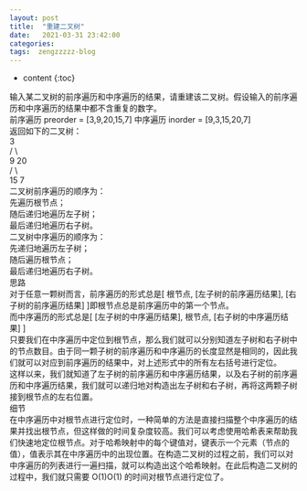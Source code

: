 ```yaml
---
layout: post
title:  "重建二叉树"
date:   2021-03-31 23:42:00
categories: 
tags:  zengzzzzz-blog
---
```


* content
{:toc}

输入某二叉树的前序遍历和中序遍历的结果，请重建该二叉树。假设输入的前序遍历和中序遍历的结果中都不含重复的数字。  
前序遍历 preorder =&nbsp;[3,9,20,15,7] 中序遍历 inorder = [9,3,15,20,7]  
返回如下的二叉树：  
    3  
   / \  
  9  20  
    /  \  
   15   7  
二叉树前序遍历的顺序为：  
先遍历根节点；  
随后递归地遍历左子树；  
最后递归地遍历右子树。  
二叉树中序遍历的顺序为：  
先递归地遍历左子树；  
随后遍历根节点；  
最后递归地遍历右子树。  
思路  
对于任意一颗树而言，前序遍历的形式总是[ 根节点, [左子树的前序遍历结果], [右子树的前序遍历结果] ]即根节点总是前序遍历中的第一个节点。  
而中序遍历的形式总是[ [左子树的中序遍历结果], 根节点, [右子树的中序遍历结果] ]  
只要我们在中序遍历中定位到根节点，那么我们就可以分别知道左子树和右子树中的节点数目。由于同一颗子树的前序遍历和中序遍历的长度显然是相同的，因此我们就可以对应到前序遍历的结果中，对上述形式中的所有左右括号进行定位。  
这样以来，我们就知道了左子树的前序遍历和中序遍历结果，以及右子树的前序遍历和中序遍历结果，我们就可以递归地对构造出左子树和右子树，再将这两颗子树接到根节点的左右位置。  
细节  
在中序遍历中对根节点进行定位时，一种简单的方法是直接扫描整个中序遍历的结果并找出根节点，但这样做的时间复杂度较高。我们可以考虑使用哈希表来帮助我们快速地定位根节点。对于哈希映射中的每个键值对，键表示一个元素（节点的值），值表示其在中序遍历中的出现位置。在构造二叉树的过程之前，我们可以对中序遍历的列表进行一遍扫描，就可以构造出这个哈希映射。在此后构造二叉树的过程中，我们就只需要 O(1)O(1) 的时间对根节点进行定位了。  
  
&nbsp;
